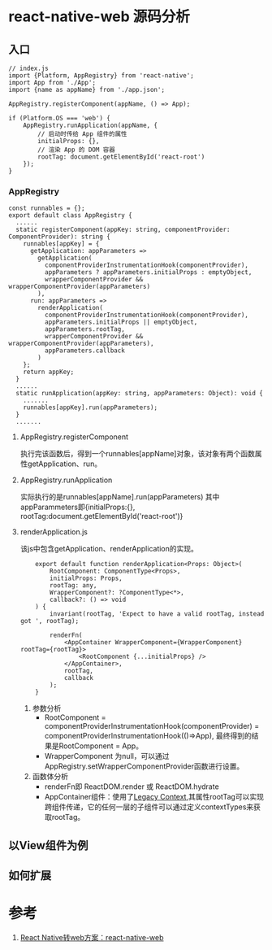 # react-native-web 源码分析

## 入口
```
// index.js
import {Platform, AppRegistry} from 'react-native';
import App from './App';
import {name as appName} from './app.json';

AppRegistry.registerComponent(appName, () => App);

if (Platform.OS === 'web') {
    AppRegistry.runApplication(appName, {
        // 启动时传给 App 组件的属性
        initialProps: {},
        // 渲染 App 的 DOM 容器
        rootTag: document.getElementById('react-root')
    });
}
```
### AppRegistry
```
const runnables = {};
export default class AppRegistry {
  ......
  static registerComponent(appKey: string, componentProvider: ComponentProvider): string {
    runnables[appKey] = {
      getApplication: appParameters =>
        getApplication(
          componentProviderInstrumentationHook(componentProvider),
          appParameters ? appParameters.initialProps : emptyObject,
          wrapperComponentProvider && wrapperComponentProvider(appParameters)
        ),
      run: appParameters =>
        renderApplication(
          componentProviderInstrumentationHook(componentProvider),
          appParameters.initialProps || emptyObject,
          appParameters.rootTag,
          wrapperComponentProvider && wrapperComponentProvider(appParameters),
          appParameters.callback
        )
    };
    return appKey;
  }
  ......
  static runApplication(appKey: string, appParameters: Object): void {
    .......
    runnables[appKey].run(appParameters);
  }
  .......
```
1. AppRegistry.registerComponent

    执行完该函数后，得到一个runnables[appName]对象，该对象有两个函数属性getApplication、run。
  
2. AppRegistry.runApplication

    实际执行的是runnables[appName].run(appParameters)
    其中appParammeters即{initialProps:{}, rootTag:document.getElementById('react-root')}
    
3. renderApplication.js
    
    该js中包含getApplication、renderApplication的实现。
    ```
        export default function renderApplication<Props: Object>(
            RootComponent: ComponentType<Props>,
            initialProps: Props,
            rootTag: any,
            WrapperComponent?: ?ComponentType<*>,
            callback?: () => void
        ) {
            invariant(rootTag, 'Expect to have a valid rootTag, instead got ', rootTag);

            renderFn(
                <AppContainer WrapperComponent={WrapperComponent} rootTag={rootTag}>
                    <RootComponent {...initialProps} />
                </AppContainer>,
                rootTag,
                callback
            );
        }
    ```
    1. 参数分析
        - RootComponent = componentProviderInstrumentationHook(componentProvider) = componentProviderInstrumentationHook(()=>App), 最终得到的结果是RootComponent = App。
        - WrapperComponent 为null，可以通过AppRegistry.setWrapperComponentProvider函数进行设置。
    2. 函数体分析
        - renderFn即 ReactDOM.render 或 ReactDOM.hydrate
        - AppContainer组件：使用了[Legacy Context](https://react.docschina.org/docs/legacy-context.html),其属性rootTag可以实现跨组件传递，它的任何一层的子组件可以通过定义contextTypes来获取rootTag。

## 以View组件为例

## 如何扩展



# 参考
1. [React Native转web方案：react-native-web](https://juejin.im/post/5b79397be51d45389153b060)
